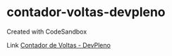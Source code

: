 # contador-voltas-devpleno
Created with CodeSandbox


Link
<a href="https://csb-7c6y2.netlify.app/">Contador de Voltas - DevPleno</a>
